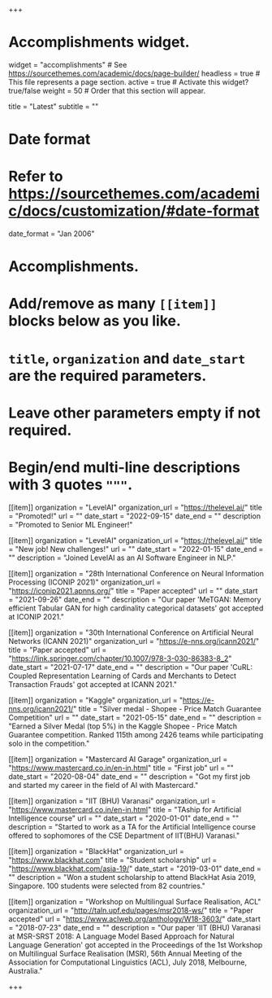 +++
# Accomplishments widget.
widget = "accomplishments"  # See https://sourcethemes.com/academic/docs/page-builder/
headless = true  # This file represents a page section.
active = true  # Activate this widget? true/false
weight = 50  # Order that this section will appear.

title = "Latest"
subtitle = ""

# Date format
#   Refer to https://sourcethemes.com/academic/docs/customization/#date-format
date_format = "Jan 2006"

# Accomplishments.
#   Add/remove as many `[[item]]` blocks below as you like.
#   `title`, `organization` and `date_start` are the required parameters.
#   Leave other parameters empty if not required.
#   Begin/end multi-line descriptions with 3 quotes `"""`.


[[item]]
  organization = "LevelAI"
  organization_url = "https://thelevel.ai/"
  title = "Promoted!"
  url = ""
  date_start = "2022-09-15"
  date_end = ""
  description = "Promoted to Senior ML Engineer!"


[[item]]
  organization = "LevelAI"
  organization_url = "https://thelevel.ai/"
  title = "New job! New challenges!"
  url = ""
  date_start = "2022-01-15"
  date_end = ""
  description = "Joined LevelAI as an AI Software Engineer in NLP."

[[item]]
  organization = "28th International Conference on Neural Information Processing (ICONIP 2021)"
  organization_url = "https://iconip2021.apnns.org/"
  title = "Paper accepted"
  url = ""
  date_start = "2021-09-26"
  date_end = ""
  description = "Our paper 'MeTGAN: Memory efficient Tabular GAN for high cardinality categorical datasets' got accepted at ICONIP 2021."

[[item]]
  organization = "30th International Conference on Artificial Neural Networks (ICANN 2021)"
  organization_url = "https://e-nns.org/icann2021/"
  title = "Paper accepted"
  url = "https://link.springer.com/chapter/10.1007/978-3-030-86383-8_2"
  date_start = "2021-07-17"
  date_end = ""
  description = "Our paper 'CuRL: Coupled Representation Learning of Cards and Merchants to Detect Transaction Frauds' got accepted at ICANN 2021."

[[item]]
  organization = "Kaggle"
  organization_url = "https://e-nns.org/icann2021/"
  title = "Silver medal - Shopee - Price Match Guarantee Competition"
  url = ""
  date_start = "2021-05-15"
  date_end = ""
  description = "Earned a Silver Medal (top 5%) in the Kaggle Shopee - Price Match Guarantee competition. Ranked 115th among 2426 teams while participating solo in the competition."

[[item]]
  organization = "Mastercard AI Garage"
  organization_url = "https://www.mastercard.co.in/en-in.html"
  title = "First job"
  url = ""
  date_start = "2020-08-04"
  date_end = ""
  description = "Got my first job and started my career in the field of AI with Mastercard."

[[item]]
  organization = "IIT (BHU) Varanasi"
  organization_url = "https://www.mastercard.co.in/en-in.html"
  title = "TAship for Artificial Intelligence course"
  url = ""
  date_start = "2020-01-01"
  date_end = ""
  description = "Started to work as a TA for the Artificial Intelligence course offered to sophomores of the CSE Department of IIT(BHU) Varanasi."

[[item]]
  organization = "BlackHat"
  organization_url = "https://www.blackhat.com"
  title = "Student scholarship"
  url = "https://www.blackhat.com/asia-19/"
  date_start = "2019-03-01"
  date_end = ""
  description = "Won a student scholarship to attend BlackHat Asia 2019, Singapore. 100 students were selected from 82 countries."

[[item]]
  organization = "Workshop on Multilingual Surface Realisation, ACL"
  organization_url = "http://taln.upf.edu/pages/msr2018-ws/"
  title = "Paper accepted"
  url = "https://www.aclweb.org/anthology/W18-3603/"
  date_start = "2018-07-23"
  date_end = ""
  description = "Our paper 'IIT (BHU) Varanasi at MSR-SRST 2018: A Language Model Based Approach for Natural Language Generation' got accepted in the Proceedings of the 1st Workshop on Multilingual Surface Realisation (MSR), 56th Annual Meeting of the Association for Computational Linguistics (ACL), July 2018, Melbourne, Australia."

+++
